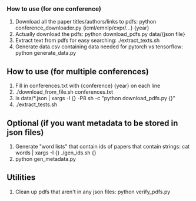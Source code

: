 

### How to use (for one conference)
1. Download all the paper titles/authors/links to pdfs: python conference_downloader.py {icml/emnlp/cvpr/...} {year}
2. Actually download the pdfs: python download_pdfs.py data/{json file}
3. Extract text from pdfs for easy searching: ./extract_texts.sh
4. Generate data.csv containing data needed for pytorch vs tensorflow: python generate_data.py

## How to use (for multiple conferences)
1. Fill in conferences.txt with {conference} {year} on each line
2. ./download_from_file.sh conferences.txt
3. ls data/*.json | xargs -I {} -P8 sh -c "python download_pdfs.py {}"
4. ./extract_tests.sh

## Optional (if you want metadata to be stored in json files)
1. Generate "word lists" that contain ids of papers that contain strings: cat words | xargs -I {} ./gen_ids.sh {}
2. python gen_metadata.py

## Utilities
1. Clean up pdfs that aren't in any json files: python verify_pdfs.py
